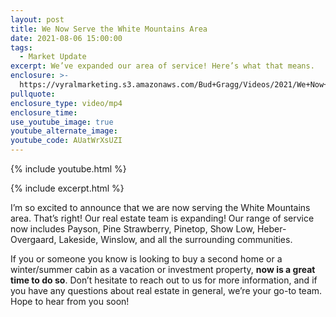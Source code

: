 ```yaml
---
layout: post
title: We Now Serve the White Mountains Area
date: 2021-08-06 15:00:00
tags:
  - Market Update
excerpt: We’ve expanded our area of service! Here’s what that means.
enclosure: >-
  https://vyralmarketing.s3.amazonaws.com/Bud+Gragg/Videos/2021/We+Now+Serve+the+White+Mountains+Area.mp4
pullquote:
enclosure_type: video/mp4
enclosure_time:
use_youtube_image: true
youtube_alternate_image:
youtube_code: AUatWrXsUZI
---
```

{% include youtube.html %}

{% include excerpt.html %}

I’m so excited to announce that we are now serving the White Mountains area. That’s right\! Our real estate team is expanding\! Our range of service now includes Payson, Pine Strawberry, Pinetop, Show Low, Heber-Overgaard, Lakeside, Winslow, and all the surrounding communities.

If you or someone you know is looking to buy a second home or a winter/summer cabin as a vacation or investment property, **now is a great time to do so**. Don’t hesitate to reach out to us for more information, and if you have any questions about real estate in general, we’re your go-to team. Hope to hear from you soon\!
